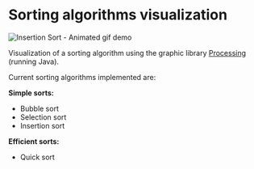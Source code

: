 # Sorting algorithms visualization

![Insertion Sort - Animated gif demo](insertion_sort.gif)

Visualization of a sorting algorithm using the graphic library [Processing](https://processing.org/) (running Java).

Current sorting algorithms implemented are:

**Simple sorts:**
* Bubble sort
* Selection sort
* Insertion sort

**Efficient sorts:**
* Quick sort

